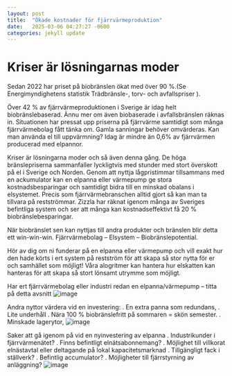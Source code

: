 ```yaml
---
layout: post
title:  "Ökade kostnader för fjärrvärmeproduktion"
date:   2025-03-06 04:27:27 -0600
categories: jekyll update
---
```

# Kriser är lösningarnas moder

Sedan 2022 har priset på biobränslen ökat med över 90 %.(Se Energimyndighetens statistik Trädbränsle-, torv- och avfallspriser ).

Över 42 % av fjärrvärmeproduktionen i Sverige är idag helt biobränslebaserad. Ännu mer om även biobaserade i avfallsbränslen räknas in. Situationen har pressat upp
priserna på fjärrvärme samtidigt som många fjärrvärmebolag fått tänka om. Gamla sanningar behöver omvärderas. Kan man använda el till uppvärmning? Idag är mindre än
0,6% av fjärrvärmen producerad med elpannor. 

Kriser är lösningarna moder och så även denna gång. De höga bränslepriserna sammanfaller lyckligtvis med stunder med stort överskott på el i Sverige och Norden.
Genom att nyttja lågpristimmar tillsammans med en ackumulator kan en elpanna eller värmepump ge stora kostnadsbesparingar och samtidigt bidra till en minskad
obalans i elsystemet. Precis som fjärrvärmebranschen alltid gjort så kan man ta tillvara på restströmmar. Zizzla har räknat igenom många av Sveriges befintliga
system och ser att många kan kostnadseffektivt få 20 % biobränslebesparingar. 

När biobränslet sen kan nyttjas till andra produkter och bränslen blir
detta ett win-win-win. Fjärrvärmebolag – Elsystem – Biobränslepotential. 

Hör av dig om ni funderar på en elpanna eller värmepump och vill exakt hur den hade körts i
ert system på restström för att skapa så stor nytta för er och samhället som möjligt!  Våra alogritmer kan hantera hur elskatten kan hanteras för att skapa så stort
lönsamt utrymme som möjligt. 

Har ert fjärrvärmebolag eller industri redan en elpanna/värmepump – titta på detta avsnitt
![image](https://github.com/user-attachments/assets/ffcf7ea2-ad2a-4d44-bf4e-c7573f936890)

Andra nyttor värdera vid en investering:
. En extra panna som redundans,
. Lite underhåll
. Nära 100 % biobränslefritt på sommaren = skön semester.
. Minskade lagerytor,
![image](https://github.com/user-attachments/assets/2c6d4a8a-9c75-4b1a-965f-22f5f26cc910)


Saker att gå igenom på vid en nyinvestering av elpanna
. Industrikunder i fjärrvärmenätet?
. Finns befintligt elnätsabonnemang? 
. Möjlighet till villkorat elnästavtal eller deltagande på  lokal kapacitetsmarknad
. Tillgängligt fack i ställverk?
. Befintlig accumulator?
. Möjligheter till fjärrstyrning av anläggning?
![image](https://github.com/user-attachments/assets/8784f0a5-297b-43ed-a692-71377adcd687)


